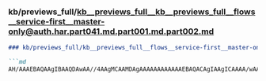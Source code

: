 ### kb/previews_full/kb__previews_full__kb__previews_full__flows__service-first__master-only@auth.har.part041.md.part001.md.part002.md

```md
### kb/previews_full/kb__previews_full__flows__service-first__master-only@auth.har.part041.md.part001.md (part 002)

```md
AH/AAAEBAQAAgIBAAQDAwAA//4AAgMCAAMDAgAAAAAAAAAAAAEBAQACAgIAAgICAAAA/wAAAAAAAgICAP///gAAAQAAAQ
```

```

```

